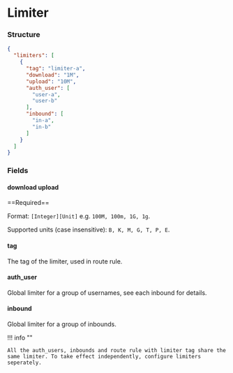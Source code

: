# Limiter

### Structure

```json
{
  "limiters": [
    {
      "tag": "limiter-a",
      "download": "1M",
      "upload": "10M",
      "auth_user": [
        "user-a",
        "user-b"
      ],
      "inbound": [
        "in-a",
        "in-b"
      ]
    }
  ]
}

```

### Fields

#### download upload

==Required==

Format: `[Integer][Unit]` e.g. `100M, 100m, 1G, 1g`.

Supported units (case insensitive): `B, K, M, G, T, P, E`.

#### tag

The tag of the limiter, used in route rule.

#### auth_user

Global limiter for a group of usernames, see each inbound for details.

#### inbound

Global limiter for a group of inbounds.

!!! info ""

    All the auth_users, inbounds and route rule with limiter tag share the same limiter. To take effect independently, configure limiters seperately.